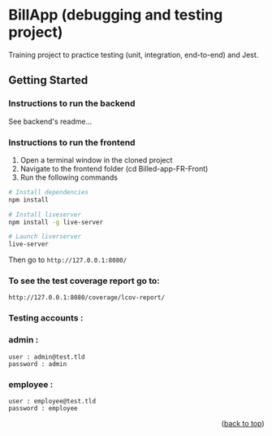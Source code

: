 <a name="readme-top"></a>
# BillApp (debugging and testing project)

Training project to practice testing (unit, integration, end-to-end) and Jest.

## Getting Started

### Instructions to run the backend

See backend's readme...



### Instructions to run the frontend

1. Open a terminal window in the cloned project
1. Navigate to the frontend folder (cd Billed-app-FR-Front)
1. Run the following commands

```bash
# Install dependencies
npm install

# Install liveserver
npm install -g live-server

# Launch liverserver
live-server
```

Then go to `http://127.0.0.1:8080/`


### To see the test coverage report go to:

`http://127.0.0.1:8080/coverage/lcov-report/`

### Testing accounts :

### admin : 
```
user : admin@test.tld 
password : admin
```
### employee :
```
user : employee@test.tld
password : employee
```



<p align="right">(<a href="#readme-top">back to top</a>)</p>



